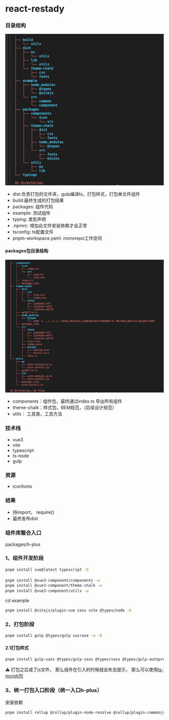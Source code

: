 <!--
 * @version:
 * @Author: Hardy
 * @Date: 2024-03-21 16:30:18
 * @Description:
-->
# react-restady
### 目录结构

![目录结构](tree.jpg)
- dist:负责打包的文件夹，gulp编译ts，打包样式，打包单文件组件
- build:最终生成的打包结果
- packages: 组件代码
- example: 测试组件
- typing: 类型声明
- .npmrc: 增加此文件安装依赖才会正常
- tsconfig: ts配置文件
- pnpm-workspace.yaml: monorepo工作空间

#### packages包目录结构
![目录结构图](packages.png)
- components：组件包，最终通过index.ts 导出所有组件
- theme-chalk：样式包，BEM规范，（后续设计规范）
- utils： 工具类，工具方法

### 技术栈
- vue3
- vite
- typescript
- ts-node
- gulp
### 资源
- iconfonts
### 结果
- 持import， require()
- 最终发布dist
### 组件库整合入口
packages/h-plus

### 1、组件开发阶段
```bash
pnpm install vue@latest typescript -D

pnpm install @vue3-component/components -w
pnpm install @vue3-component/theme-chalk -w
pnpm install @vue3-component/utils -w
```
cd example
```bash
pnpm install @vitejs/plugin-vue sass vite @types/node -D
```

### 2、打包阶段
```bash
pnpm install gulp @types/gulp sucrase -w -D
```
#### 2.1打包样式
```bash
pnpm install gulp-sass @types/gulp-sass @types/sass @types/gulp-autoprefixer gulp-autoprefixer @types/gulp-clean-css gulp-clean-css sass -D -w
```

⚠️ 打包之后成了js文件， 那么组件在引入的时候就会失去提示， 那么可以使用[ts-morph包](https://ts-morph.com/emiting)

### 3、统一打包入口阶段（统一入口h-plus）
安装依赖
```bash
pnpm install rollup @rollup/plugin-node-resolve @rollup/plugin-commonjs rollup-plugin-typescript2 rollup-plugin-vue -D -w
```